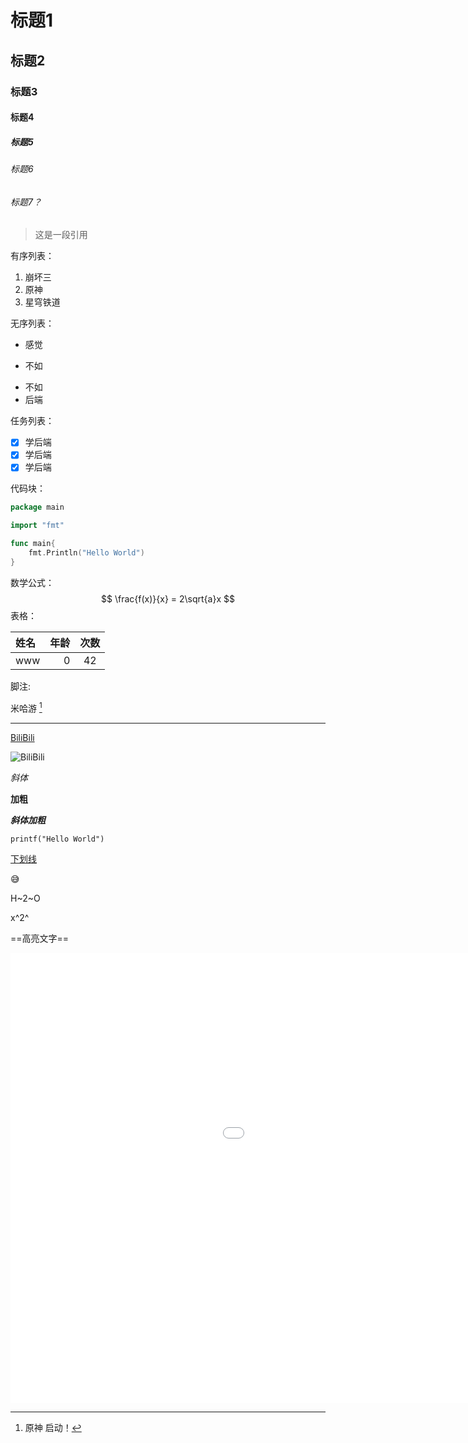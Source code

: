 # 标题1

## 标题2

### 标题3

#### 标题4

##### 标题5

###### 标题6

###### 标题7？



> 这是一段引用



有序列表：

1. 崩坏三
2. 原神
3. 星穹铁道

无序列表：

- 感觉

- 不如

* 不如
* 后端

任务列表：

- [x] 学后端
- [x] 学后端
- [x] 学后端

代码块：

```go
package main

import "fmt"

func main{
    fmt.Println("Hello World")
}
```



数学公式：
$$
\frac{f(x)}{x} = 2\sqrt{a}x
$$
表格：

| 姓名 | 年龄 | 次数 |
| :---- | ----: | :----: |
| www | 0 | 42 |



脚注:

米哈游 [^米]

---

[^米]: 原神 启动！



[BiliBili](www.bilibili.com "用心创造快乐")

![BiliBili](https://i0.hdslb.com/bfs/archive/c8fd97a40bf79f03e7b76cbc87236f612caef7b2.png "干杯")







*斜体*

**加粗**

***斜体加粗***

`printf("Hello World")`

<u>下划线</u>

:sweat_smile:

H~2~O

x^2^

==高亮文字==

<iframe width ="1280" height= "720" src="//player.bilibili.com/player.html?isOutside=true&aid=1851090507&bvid=BV1mW421A7nM&cid=1452568535&p=1" scrolling="no" border="0" frameborder="no" framespacing="0" allowfullscreen="true"></iframe>





































